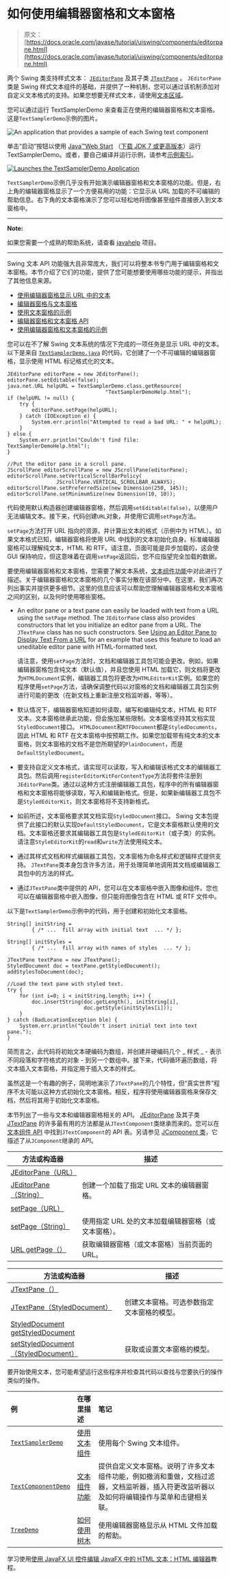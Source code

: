 # 如何使用编辑器窗格和文本窗格

> 原文： [https://docs.oracle.com/javase/tutorial/uiswing/components/editorpane.html](https://docs.oracle.com/javase/tutorial/uiswing/components/editorpane.html)

两个 Swing 类支持样式文本： [`JEditorPane`](https://docs.oracle.com/javase/8/docs/api/javax/swing/JEditorPane.html) 及其子类 [`JTextPane`](https://docs.oracle.com/javase/8/docs/api/javax/swing/JTextPane.html) 。 `JEditorPane`类是 Swing 样式文本组件的基础，并提供了一种机制，您可以通过该机制添加对自定义文本格式的支持。如果您想要无样式文本，请使用[文本区域](textarea.html)。

您可以通过运行 TextSamplerDemo 来查看正在使用的编辑器窗格和文本窗格。这是`TextSamplerDemo`示例的图片。

![An application that provides a sample of each Swing text component](img/53a15966ce4b1b9831354a10bee51eb4.jpg)

单击“启动”按钮以使用 [Java™Web Start](http://www.oracle.com/technetwork/java/javase/javawebstart/index.html) （[下载 JDK 7 或更高版本](http://www.oracle.com/technetwork/java/javase/downloads/index.html)）运行 TextSamplerDemo。或者，要自己编译并运行示例，请参考[示例索引](../examples/components/index.html#TextSamplerDemo)。

[![Launches the TextSamplerDemo Application](img/4707a69a17729d71c56b2bdbbb4cc61c.jpg)](https://docs.oracle.com/javase/tutorialJWS/samples/uiswing/TextSamplerDemoProject/TextSamplerDemo.jnlp)

`TextSamplerDemo`示例几乎没有开始演示编辑器窗格和文本窗格的功能。但是，右上角的编辑器窗格显示了一个方便易用的功能：它显示从 URL 加载的不可编辑的帮助信息。右下角的文本窗格演示了您可以轻松地将图像甚至组件直接嵌入到文本窗格中。

* * *

**Note:** 

如果您需要一个成熟的帮助系统，请查看 [javahelp](https://javaee.github.io/javahelp/) 项目。

* * *

Swing 文本 API 功能强大且非常庞大，我们可以将整本书专门用于编辑窗格和文本窗格。本节介绍了它们的功能，提供了您可能想要使用哪些功能的提示，并指出了其他信息来源。

*   [使用编辑器窗格显示 URL 中的文本](#editorpane)
*   [编辑器窗格与文本窗格](#recap)
*   [使用文本窗格的示例](#textpane)
*   [编辑器窗格和文本窗格 API](#api)
*   [使用编辑器窗格和文本窗格的示例](#eg)

您可以在不了解 Swing 文本系统的情况下完成的一项任务是显示 URL 中的文本。以下是来自 [`TextSamplerDemo.java`](../examples/components/TextSamplerDemoProject/src/components/TextSamplerDemo.java) 的代码，它创建了一个不可编辑的编辑器窗格，显示使用 HTML 标记格式化的文本。

```
JEditorPane editorPane = new JEditorPane();
editorPane.setEditable(false);
java.net.URL helpURL = TextSamplerDemo.class.getResource(
                                "TextSamplerDemoHelp.html");
if (helpURL != null) {
    try {
        editorPane.setPage(helpURL);
    } catch (IOException e) {
        System.err.println("Attempted to read a bad URL: " + helpURL);
    }
} else {
    System.err.println("Couldn't find file: TextSamplerDemoHelp.html");
}

//Put the editor pane in a scroll pane.
JScrollPane editorScrollPane = new JScrollPane(editorPane);
editorScrollPane.setVerticalScrollBarPolicy(
                JScrollPane.VERTICAL_SCROLLBAR_ALWAYS);
editorScrollPane.setPreferredSize(new Dimension(250, 145));
editorScrollPane.setMinimumSize(new Dimension(10, 10));

```

代码使用默认构造器创建编辑器窗格，然后调用`setEditable(false)`，以便用户无法编辑文本。接下来，代码创建`URL`对象，并使用它调用`setPage`方法。

`setPage`方法打开 URL 指向的资源，并计算出文本的格式（示例中为 HTML）。如果文本格式已知，编​​辑器窗格将使用 URL 中找到的文本初始化自身。标准编辑器窗格可以理解纯文本，HTML 和 RTF。请注意，页面可能是异步加载的，这会使 GUI 保持响应，但这意味着在调用`setPage`返回后，您不应指望完全加载的数据。

要使用编辑器窗格和文本窗格，您需要了解文本系统，[文本组件功能](generaltext.html)中对此进行了描述。关于编辑器窗格和文本窗格的几个事实分散在该部分中。在这里，我们再次列出事实并提供更多细节。这里的信息应该可以帮助您理解编辑器窗格和文本窗格之间的区别，以及何时使用哪些窗格。

*   An editor pane or a text pane can easily be loaded with text from a URL using the `setPage` method. The `JEditorPane` class also provides constructors that let you initialize an editor pane from a URL. The `JTextPane` class has no such constructors. See [Using an Editor Pane to Display Text From a URL](#editorpane) for an example that uses this feature to load an uneditable editor pane with HTML-formatted text.

    请注意，使用`setPage`方法时，文档和编辑器工具包可能会更改。例如，如果编辑器窗格包含纯文本（默认值），并且您使用 HTML 加载它，则文档将更改为`HTMLDocument`实例，编辑器工具包将更改为`HTMLEditorKit`实例。如果您的程序使用`setPage`方法，请确保调整代码以对窗格的文档和编辑器工具包实例进行可能的更改（在新文档上重新注册文档监听器，等等）。

*   默认情况下，编辑器窗格知道如何读取，编写和编辑纯文本，HTML 和 RTF 文本。文本窗格继承此功能，但会施加某些限制。文本窗格坚持其文档实现`StyledDocument`接口。 `HTMLDocument`和`RTFDocument`都是`StyledDocuments`，因此 HTML 和 RTF 在文本窗格中按预期工作。如果您加载带有纯文本的文本窗格，则文本窗格的文档不是您所期望的`PlainDocument`，而是`DefaultStyledDocument`。
*   要支持自定义文本格式，请实现可以读取，写入和编辑该格式文本的编辑器工具包。然后调用`registerEditorKitForContentType`方法将套件注册到`JEditorPane`类。通过以这种方式注册编辑器工具包，程序中的所有编辑器窗格和文本窗格将能够读取，写入和编辑新格式。但是，如果新编辑器工具包不是`StyledEditorKit`，则文本窗格将不支持新格式。
*   如前所述，文本窗格要求其文档实现`StyledDocument`接口。 Swing 文本包提供了此接口的默认实现`DefaultStyledDocument`，它是文本窗格默认使用的文档。文本窗格还要求其编辑器工具包是`StyledEditorKit`（或子类）的实例。请注意`StyleEditorKit`的`read`和`write`方法使用纯文本。
*   通过其样式文档和样式编辑器工具包，文本窗格为命名样式和逻辑样式提供支持。 `JTextPane`类本身包含许多方法，用于处理简单地调用其文档或编辑器工具包中的方法的样式。
*   通过`JTextPane`类中提供的 API，您可以在文本窗格中嵌入图像和组件。您也可以在编辑器窗格中嵌入图像，但只能将图像包含在 HTML 或 RTF 文件中。

以下是`TextSamplerDemo`示例中的代码，用于创建和初始化文本窗格。

```
String[] initString =
        { /* ...  fill array with initial text  ... */ };

String[] initStyles =
        { /* ...  fill array with names of styles  ... */ };

JTextPane textPane = new JTextPane();
StyledDocument doc = textPane.getStyledDocument();
addStylesToDocument(doc);

//Load the text pane with styled text.
try {
    for (int i=0; i < initString.length; i++) {
        doc.insertString(doc.getLength(), initString[i],
                         doc.getStyle(initStyles[i]));
    }
} catch (BadLocationException ble) {
    System.err.println("Couldn't insert initial text into text pane.");
}

```

简而言之，此代码将初始文本硬编码为数组，并创建并硬编码几个 _ 样式 _ - 表示不同段落和字符格式的对象 - 到另一个数组中。接下来，代码循环遍历数组，将文本插入文本窗格，并指定用于插入文本的样式。

虽然这是一个有趣的例子，简明地演示了`JTextPane`的几个特性，但“真实世界”程序不太可能以这种方式初始化文本窗格。相反，程序将使用编辑器窗格来保存文档，然后将其用于初始化文本窗格。

本节列出了一些与文本和编辑器窗格相关的 API。 [JEditorPane](https://docs.oracle.com/javase/8/docs/api/javax/swing/JEditorPane.html) 及其子类 [JTextPane](https://docs.oracle.com/javase/8/docs/api/javax/swing/JTextPane.html) 的许多最有用的方法都是从`JTextComponent`类继承而来的。您可以在[文本组件 API](textapi.html) 中找到`JTextComponent`的 API 表。另请参见 [JComponent 类](jcomponent.html)，它描述了从`JComponent`继承的 API。


| 方法或构造器 | 描述 |
| --- | --- |
| [JEditorPane（URL）](https://docs.oracle.com/javase/8/docs/api/javax/swing/JEditorPane.html#JEditorPane-java.net.URL-)
[JEditorPane（String）](https://docs.oracle.com/javase/8/docs/api/javax/swing/JEditorPane.html#JEditorPane-java.lang.String-) | 创建一个加载了指定 URL 文本的编辑器窗格。 |
| [setPage（URL）](https://docs.oracle.com/javase/8/docs/api/javax/swing/JEditorPane.html#setPage-java.net.URL-)
[setPage（String）](https://docs.oracle.com/javase/8/docs/api/javax/swing/JEditorPane.html#setPage-java.lang.String-) | 使用指定 URL 处的文本加载编辑器窗格（或文本窗格）。 |
| [URL getPage（）](https://docs.oracle.com/javase/8/docs/api/javax/swing/JEditorPane.html#getPage--) | 获取编辑器窗格（或文本窗格）当前页面的 URL。 |


| 方法或构造器 | 描述 |
| --- | --- |
| [JTextPane（）](https://docs.oracle.com/javase/8/docs/api/javax/swing/JTextPane.html#JTextPane--)
[JTextPane（StyledDocument）](https://docs.oracle.com/javase/8/docs/api/javax/swing/JTextPane.html#JTextPane-javax.swing.text.StyledDocument-) | 创建文本窗格。可选参数指定文本窗格的模型。 |
| [StyledDocument getStyledDocument](https://docs.oracle.com/javase/8/docs/api/javax/swing/JTextPane.html#getStyledDocument--)
[setStyledDocument（StyledDocument）](https://docs.oracle.com/javase/8/docs/api/javax/swing/JTextPane.html#setStyledDocument-javax.swing.text.StyledDocument-) | 获取或设置文本窗格的模型。 |

要开始使用文本，您可能希望运行这些程序并检查其代码以查找与您要执行的操作类似的操作。

| 例 | 在哪里描述 | 笔记 |
| :-- | :-- | :-- |
| [`TextSamplerDemo`](../examples/components/index.html#TextSamplerDemo) | [使用文本组件](text.html) | 使用每个 Swing 文本组件。 |
| [`TextComponentDemo`](../examples/components/index.html#TextComponentDemo) | [文本组件功能](generaltext.html) | 提供自定义文本窗格。说明了许多文本组件功能，例如撤消和重做，文档过滤器，文档监听器，插入符更改监听器以及如何将编辑操作与菜单和击键相关联。 |
| [`TreeDemo`](../examples/components/index.html#TreeDemo) | [如何使用树木](tree.html) | 使用编辑器窗格显示从 HTML 文件加载的帮助。 |

学习使用[使用 JavaFX UI 控件编辑 JavaFX 中的 HTML 文本：HTML 编辑器](https://docs.oracle.com/javase/8/javafx/user-interface-tutorial/editor.htm)教程。